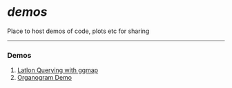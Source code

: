 # *demos*

Place to host demos of code, plots etc for sharing

---

### Demos

1. [Latlon Querying with ggmap](https://cdn.rawgit.com/OJWatson/demos/216b1c9c/demos/ZulmaRequest/ZulmaRequest.html)
2. [Organogram Demo](https://cdn.rawgit.com/OJWatson/demos/216b1c9c/demos/Organogram/organogram.html)
